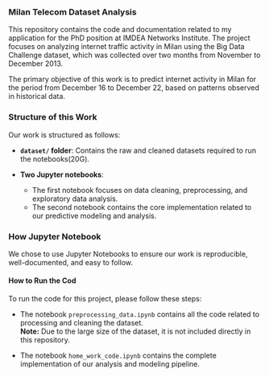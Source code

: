 

### Milan Telecom Dataset Analysis

This repository contains the code and documentation related to my application for the PhD position at IMDEA Networks Institute. The project focuses on analyzing internet traffic activity in Milan using the Big Data Challenge dataset, which was collected over two months from November to December 2013.

The primary objective of this work is to predict internet activity in Milan for the period from December 16 to December 22, based on patterns observed in historical data.


### Structure of this Work

Our work is structured as follows:

- **`dataset/` folder**: Contains the raw and cleaned datasets required to run the notebooks(20G).

- **Two Jupyter notebooks**:
  - The first notebook focuses on data cleaning, preprocessing, and exploratory data analysis.
  - The second notebook contains the core implementation related to our predictive modeling and analysis.
    
    
 

### How Jupyter Notebook

We chose to use Jupyter Notebooks to ensure our work is reproducible, well-documented, and easy to follow.

#### How to Run the Cod

To run the code for this project, please follow these steps:

- The notebook `preprocessing_data.ipynb` contains all the code related to processing and cleaning the dataset.  
  **Note:** Due to the large size of the dataset, it is not included directly in this repository.

- The notebook `home_work_code.ipynb` contains the complete implementation of our analysis and modeling pipeline.

    

